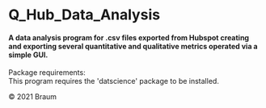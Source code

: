 # Q_Hub_Data_Analysis
#### A data analysis program for .csv files exported from Hubspot creating and exporting several quantitative and qualitative metrics operated via a simple GUI. 

Package requirements: <br>
This program requires the 'datscience' package to be installed.

© 2021 Braum
